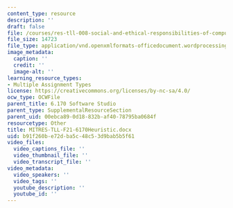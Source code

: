 ```yaml
---
content_type: resource
description: ''
draft: false
file: /courses/res-tll-008-social-and-ethical-responsibilities-of-computing-serc/b91f260be72dba5c48c53d9bab5b5f61_MITRES-TLL-008F21-6170Heuristic.docx
file_size: 14723
file_type: application/vnd.openxmlformats-officedocument.wordprocessingml.document
image_metadata:
  caption: ''
  credit: ''
  image-alt: ''
learning_resource_types:
- Multiple Assignment Types
license: https://creativecommons.org/licenses/by-nc-sa/4.0/
ocw_type: OCWFile
parent_title: 6.170 Software Studio
parent_type: SupplementalResourceSection
parent_uid: 00ebca89-0d18-832b-af40-78795ba0684f
resourcetype: Other
title: MITRES-TLL-F21-6170Heuristic.docx
uid: b91f260b-e72d-ba5c-48c5-3d9bab5b5f61
video_files:
  video_captions_file: ''
  video_thumbnail_file: ''
  video_transcript_file: ''
video_metadata:
  video_speakers: ''
  video_tags: ''
  youtube_description: ''
  youtube_id: ''
---
```

